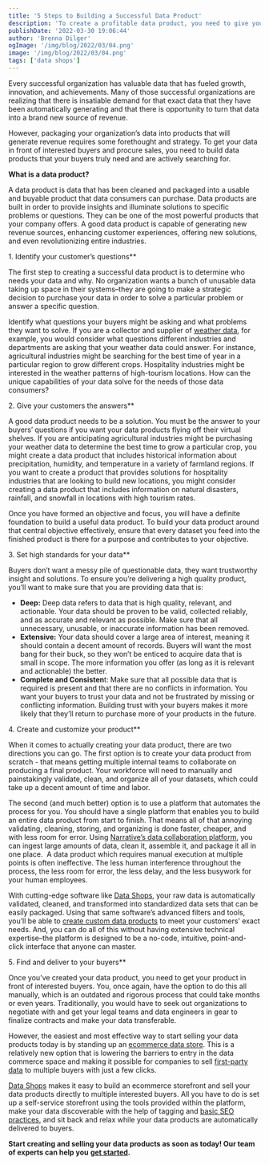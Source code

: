 ```yaml
---
title: '5 Steps to Building a Successful Data Product'
description: 'To create a profitable data product, you need to give your buyers the information they are actively searching for. Follow these 5 steps to success!'
publishDate: '2022-03-30 19:06:44'
author: 'Brenna Dilger'
ogImage: '/img/blog/2022/03/04.png'
image: '/img/blog/2022/03/04.png'
tags: ['data shops']
---
```

Every successful organization has valuable data that has fueled growth, innovation, and achievements. Many of those successful organizations are realizing that there is insatiable demand for that exact data that they have been automatically generating and that there is opportunity to turn that data into a brand new source of revenue.

However, packaging your organization’s data into products that will generate revenue requires some forethought and strategy. To get your data in front of interested buyers and procure sales, you need to build data products that your buyers truly need and are actively searching for.

**What is a data product?**

A data product is data that has been cleaned and packaged into a usable and buyable product that data consumers can purchase. Data products are built in order to provide insights and illuminate solutions to specific problems or questions. They can be one of the most powerful products that your company offers. A good data product is capable of generating new revenue sources, enhancing customer experiences, offering new solutions, and even revolutionizing entire industries.

1\. Identify your customer’s questions**

The first step to creating a successful data product is to determine who needs your data and why. No organization wants a bunch of unusable data taking up space in their systems–they are going to make a strategic decision to purchase your data in order to solve a particular problem or answer a specific question.

Identify what questions your buyers might be asking and what problems they want to solve. If you are a collector and supplier of [weather data](/blog/the-complete-guide-to-weather-data), for example, you would consider what questions different industries and departments are asking that your weather data could answer. For instance, agricultural industries might be searching for the best time of year in a particular region to grow different crops. Hospitality industries might be interested in the weather patterns of high-tourism locations. How can the unique capabilities of your data solve for the needs of those data consumers?

2\. Give your customers the answers**

A good data product needs to be a solution. You must be the answer to your buyers’ questions if you want your data products flying off their virtual shelves. If you are anticipating agricultural industries might be purchasing your weather data to determine the best time to grow a particular crop, you might create a data product that includes historical information about precipitation, humidity, and temperature in a variety of farmland regions. If you want to create a product that provides solutions for hospitality industries that are looking to build new locations, you might consider creating a data product that includes information on natural disasters, rainfall, and snowfall in locations with high tourism rates.

Once you have formed an objective and focus, you will have a definite foundation to build a useful data product. To build your data product around that central objective effectively, ensure that every dataset you feed into the finished product is there for a purpose and contributes to your objective.

3\. Set high standards for your data**

Buyers don’t want a messy pile of questionable data, they want trustworthy insight and solutions. To ensure you’re delivering a high quality product, you’ll want to make sure that you are providing data that is:

* **Deep:** Deep data refers to data that is high quality, relevant, and actionable. Your data should be proven to be valid, collected reliably, and as accurate and relevant as possible. Make sure that all unnecessary, unusable, or inaccurate information has been removed.
* **Extensive:** Your data should cover a large area of interest, meaning it should contain a decent amount of records. Buyers will want the most bang for their buck, so they won’t be enticed to acquire data that is small in scope. The more information you offer (as long as it is relevant and actionable) the better.
* **Complete and Consisten**t: Make sure that all possible data that is required is present and that there are no conflicts in information. You want your buyers to trust your data and not be frustrated by missing or conflicting information. Building trust with your buyers makes it more likely that they’ll return to purchase more of your products in the future.

4\. Create and customize your product**

When it comes to actually creating your data product, there are two directions you can go. The first option is to create your data product from scratch - that means getting multiple internal teams to collaborate on producing a final product. Your workforce will need to manually and painstakingly validate, clean, and organize all of your datasets, which could take up a decent amount of time and labor.

The second (and much better) option is to use a platform that automates the process for you. You should have a single platform that enables you to build an entire data product from start to finish. That means all of that annoying validating, cleaning, storing, and organizing is done faster, cheaper, and with less room for error. Using [Narrative’s data collaboration platform](/faq/what-is-data-collaboration), you can ingest large amounts of data, clean it, assemble it, and package it all in one place.  A data product which requires manual execution at multiple points is often ineffective. The less human interference throughout the process, the less room for error, the less delay, and the less busywork for your human employees.

With cutting-edge software like [Data Shops](https://www.narrative.io/data-shops), your raw data is automatically validated, cleaned, and transformed into standardized data sets that can be easily packaged. Using that same software’s advanced filters and tools, you’ll be able to [create custom data products](/blog/data-shops) to meet your customers’ exact needs. And, you can do all of this without having extensive technical expertise–the platform is designed to be a no-code, intuitive, point-and-click interface that anyone can master.

5\. Find and deliver to your buyers**

Once you’ve created your data product, you need to get your product in front of interested buyers. You, once again, have the option to do this all manually, which is an outdated and rigorous process that could take months or even years. Traditionally, you would have to seek out organizations to negotiate with and get your legal teams and data engineers in gear to finalize contracts and make your data transferable.

However, the easiest and most effective way to start selling your data products today is by standing up an [ecommerce data store](/blog/guide-to-data-shops). This is a relatively new option that is lowering the barriers to entry in the data commerce space and making it possible for companies to sell [first-party data](/blog/first-party-second-party-third-party-data) to multiple buyers with just a few clicks.

[Data Shops](https://www.narrative.io/data-shops) makes it easy to build an ecommerce storefront and sell your data products directly to multiple interested buyers. All you have to do is set up a self-service storefront using the tools provided within the platform, make your data discoverable with the help of tagging and [basic SEO practices](/blog/5-seo-tips-to-help-buyers-find-your-data-products), and sit back and relax while your data products are automatically delivered to buyers.

**Start creating and selling your data products as soon as today! Our team of experts can help you** [**get started**](/contact)**.**
